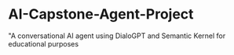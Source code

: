 # AI-Capstone-Agent-Project
"A conversational AI agent using DialoGPT and Semantic Kernel for educational purposes
